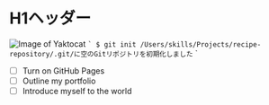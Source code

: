 # H1ヘッダー
![Image of Yaktocat](https://octodex.github.com/images/yaktocat.png)
`` `
$ git init
/Users/skills/Projects/recipe-repository/.git/に空のGitリポジトリを初期化しました
`` `

- [ ] Turn on GitHub Pages
- [ ] Outline my portfolio
- [ ] Introduce myself to the world
